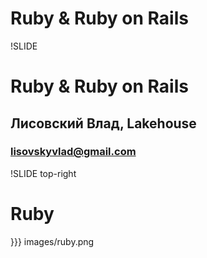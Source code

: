 # Ruby & Ruby on Rails

!SLIDE

# Ruby & Ruby on Rails

## Лисовский Влад, Lakehouse

### lisovskyvlad@gmail.com

!SLIDE top-right

# Ruby

}}} images/ruby.png

